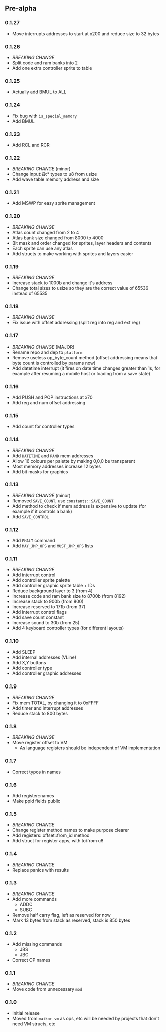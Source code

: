 ## Pre-alpha

### 0.1.27
- Move interrupts addresses to start at x200 and reduce size to 32 bytes

### 0.1.26
- *BREAKING CHANGE*
- Split code and ram banks into 2
- Add one extra controller sprite to table

### 0.1.25
- Actually add BMUL to ALL

### 0.1.24
- Fix bug with `is_special_memory`
- Add BMUL

### 0.1.23
- Add RCL and RCR

### 0.1.22
- *BREAKING CHANGE* (minor)
- Change input::mask::* types to u8 from usize
- Add wave table memory address and size

### 0.1.21
- Add MSWP for easy sprite management

### 0.1.20
- *BREAKING CHANGE*
- Atlas count changed from 2 to 4
- Atlas bank size changed from 8000 to 4000
- Bit mask and order changed for sprites, layer headers and contents
- Each sprite can use any atlas
- Add structs to make working with sprites and layers easier

### 0.1.19
- *BREAKING CHANGE*
- Increase stack to 1000b and change it's address
- Change total sizes to usize so they are the correct value of 65536 instead of 65535

### 0.1.18
- *BREAKING CHANGE*
- Fix issue with offset addressing (split reg into reg and ext reg)

### 0.1.17
- *BREAKING CHANGE* (MAJOR)
- Rename repo and dep to `platform`
- Remove useless op_byte_count method (offset addressing means that byte count is controlled by params now)
- Add datetime interrupt (it fires on date time changes greater than 1s, for example after resuming a mobile host or loading from a save state)

### 0.1.16
- Add PUSH and POP instructions at x70
- Add reg and num offset addressing

### 0.1.15
- Add count for controller types

### 0.1.14
- *BREAKING CHANGE*
- Add `DATETIME` and `RAND` mem addresses
- Allow 16 colours per palette by making 0,0,0 be transparent
- Most memory addresses increase 12 bytes
- Add bit masks for graphics

### 0.1.13
- *BREAKING CHANGE* (minor)
- Removed `SAVE_COUNT`, use `constants::SAVE_COUNT`
- Add method to check if mem address is expensive to update (for example if it controls a bank)
- Add `SAVE_CONTROL` 

### 0.1.12

- Add `EHALT` command
- Add `MAY_JMP_OPS` and `MUST_JMP_OPS` lists

### 0.1.11

- *BREAKING CHANGE*
- Add interrupt control
- Add controller sprite palette
- Add controller graphic sprite table + IDs
- Reduce background layer to 3 (from 4)
- Increase code and ram bank size to 8700b (from 8192)
- Increase stack to 900b (from 800)
- Increase reserved to 171b (from 37)
- Add interrupt control flags
- Add save count constant
- Increase sound to 30b (from 25)
- Add 4 keyboard controller types (for different layouts)

### 0.1.10

- Add SLEEP
- Add internal addresses (VLine)
- Add X,Y buttons
- Add controller type
- Add controller graphic addresses

### 0.1.9

- *BREAKING CHANGE*
- Fix mem TOTAL, by changing it to 0xFFFF 
- Add timer and interrupt addresses
- Reduce stack to 800 bytes

### 0.1.8

- *BREAKING CHANGE*
- Move register offset to VM
  - As language registers should be independent of VM implementation

### 0.1.7

- Correct typos in names

### 0.1.6

- Add register::names
- Make ppid fields public

### 0.1.5

- *BREAKING CHANGE*
- Change register method names to make purpose clearer
- Add registers::offset::from_id method
- Add struct for register apps, with to/from u8

### 0.1.4

- *BREAKING CHANGE*
- Replace panics with results

### 0.1.3

- *BREAKING CHANGE*
- Add more commands
  - ADDC
  - SUBC
- Remove half carry flag, left as reserved for now
- Mark 13 bytes from stack as reserved, stack is 850 bytes

### 0.1.2

- Add missing commands   
  - JBS
  - JBC
- Correct OP names

### 0.1.1

- *BREAKING CHANGE*
- Move code from unnecessary `mod`

### 0.1.0

- Initial release
- Moved from `maikor-vm` as ops, etc will be needed by projects that don't need VM structs, etc
